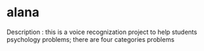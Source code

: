 # alana
Description :
 this is a voice recognization project to help students psychology problems;
 there are four categories problems 

